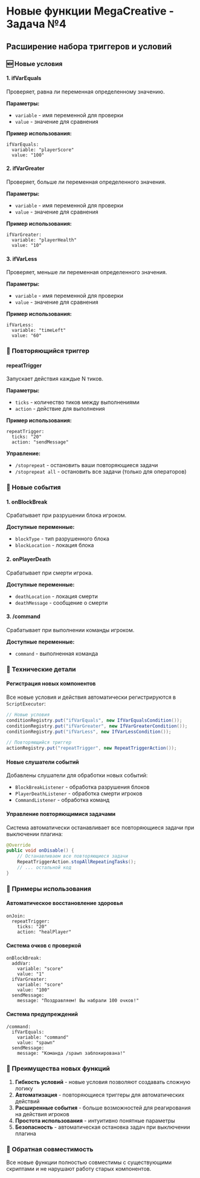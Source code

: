# Новые функции MegaCreative - Задача №4

## Расширение набора триггеров и условий

### 🆕 Новые условия

#### 1. ifVarEquals
Проверяет, равна ли переменная определенному значению.

**Параметры:**
- `variable` - имя переменной для проверки
- `value` - значение для сравнения

**Пример использования:**
```
ifVarEquals:
  variable: "playerScore"
  value: "100"
```

#### 2. ifVarGreater
Проверяет, больше ли переменная определенного значения.

**Параметры:**
- `variable` - имя переменной для проверки
- `value` - значение для сравнения

**Пример использования:**
```
ifVarGreater:
  variable: "playerHealth"
  value: "10"
```

#### 3. ifVarLess
Проверяет, меньше ли переменная определенного значения.

**Параметры:**
- `variable` - имя переменной для проверки
- `value` - значение для сравнения

**Пример использования:**
```
ifVarLess:
  variable: "timeLeft"
  value: "60"
```

### 🔄 Повторяющийся триггер

#### repeatTrigger
Запускает действия каждые N тиков.

**Параметры:**
- `ticks` - количество тиков между выполнениями
- `action` - действие для выполнения

**Пример использования:**
```
repeatTrigger:
  ticks: "20"
  action: "sendMessage"
```

**Управление:**
- `/stoprepeat` - остановить ваши повторяющиеся задачи
- `/stoprepeat all` - остановить все задачи (только для операторов)

### 🎯 Новые события

#### 1. onBlockBreak
Срабатывает при разрушении блока игроком.

**Доступные переменные:**
- `blockType` - тип разрушенного блока
- `blockLocation` - локация блока

#### 2. onPlayerDeath
Срабатывает при смерти игрока.

**Доступные переменные:**
- `deathLocation` - локация смерти
- `deathMessage` - сообщение о смерти

#### 3. /command
Срабатывает при выполнении команды игроком.

**Доступные переменные:**
- `command` - выполненная команда

### 🔧 Технические детали

#### Регистрация новых компонентов
Все новые условия и действия автоматически регистрируются в `ScriptExecutor`:

```java
// Новые условия
conditionRegistry.put("ifVarEquals", new IfVarEqualsCondition());
conditionRegistry.put("ifVarGreater", new IfVarGreaterCondition());
conditionRegistry.put("ifVarLess", new IfVarLessCondition());

// Повторяющийся триггер
actionRegistry.put("repeatTrigger", new RepeatTriggerAction());
```

#### Новые слушатели событий
Добавлены слушатели для обработки новых событий:
- `BlockBreakListener` - обработка разрушения блоков
- `PlayerDeathListener` - обработка смерти игроков
- `CommandListener` - обработка команд

#### Управление повторяющимися задачами
Система автоматически останавливает все повторяющиеся задачи при выключении плагина:

```java
@Override
public void onDisable() {
    // Останавливаем все повторяющиеся задачи
    RepeatTriggerAction.stopAllRepeatingTasks();
    // ... остальной код
}
```

### 📝 Примеры использования

#### Автоматическое восстановление здоровья
```
onJoin:
  repeatTrigger:
    ticks: "20"
    action: "healPlayer"
```

#### Система очков с проверкой
```
onBlockBreak:
  addVar:
    variable: "score"
    value: "1"
  ifVarGreater:
    variable: "score"
    value: "100"
  sendMessage:
    message: "Поздравляем! Вы набрали 100 очков!"
```

#### Система предупреждений
```
/command:
  ifVarEquals:
    variable: "command"
    value: "spawn"
  sendMessage:
    message: "Команда /spawn заблокирована!"
```

### 🚀 Преимущества новых функций

1. **Гибкость условий** - новые условия позволяют создавать сложную логику
2. **Автоматизация** - повторяющиеся триггеры для автоматических действий
3. **Расширенные события** - больше возможностей для реагирования на действия игроков
4. **Простота использования** - интуитивно понятные параметры
5. **Безопасность** - автоматическая остановка задач при выключении плагина

### 🔄 Обратная совместимость
Все новые функции полностью совместимы с существующими скриптами и не нарушают работу старых компонентов. 